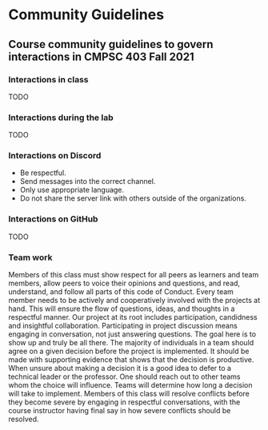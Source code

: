 # Community Guidelines

## Course community guidelines to govern interactions in CMPSC 403 Fall 2021

### Interactions in class

TODO

### Interactions during the lab

TODO

### Interactions on Discord

- Be respectful.
- Send messages into the correct channel.
- Only use appropriate language.
- Do not share the server link with others outside of the organizations.

### Interactions on GitHub

TODO

### Team work

Members of this class must show respect for all peers as learners and team members, allow peers to voice their opinions and questions, and read, understand, and follow all parts of this code of Conduct. Every team member needs to be actively and cooperatively involved with the projects at hand. This will ensure the flow of questions, ideas, and thoughts in a respectful manner. Our project at its root includes participation, candidness and insightful collaboration. Participating in project discussion means engaging in conversation, not just answering questions. The goal here is to show up and truly be all there. The majority of individuals in a team should agree on a given decision before the project is implemented. It should be made with supporting evidence that shows that the decision is productive. When unsure about making a decision it is a good idea to defer to a technical leader or the professor. One should reach out to other teams whom the choice will influence. Teams will determine how long a decision will take to implement. Members of this class will resolve conflicts before they become severe by engaging in respectful conversations, with the course instructor having final say in how severe conflicts should be resolved.
